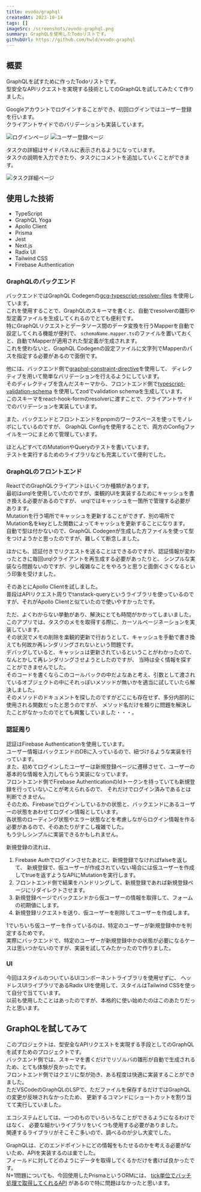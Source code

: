 ```yaml
---
title: evodo/graphql
createdAt: 2023-10-14
tags: []
imageSrc: /screenshots/evodo-graphql.png
summary: GraphQLを使用したTodoリストです。
githubUrl: https://github.com/hwld/evodo-graphql
---
```


## 概要

GraphQLを試すために作ったTodoリストです。  
型安全なAPIリクエストを実現する技術としてのGraphQLを試してみたくて作りました。  

Googleアカウントでログインすることができ、初回ログインではユーザー登録を行います。  
クライアントサイドでのバリデーションも実装しています。

![ログインページ](/screenshots/evodo-graphql-login.png)
![ユーザー登録ページ](/screenshots/evodo-graphql-welcome.png)  

タスクの詳細はサイドパネルに表示されるようになっています。  
タスクの説明を入力できたり、タスクにコメントを追加していくことができます。  

![タスク詳細ページ](/screenshots/evodo-graphql-detail.png)  

## 使用した技術

- TypeScript
- GraphQL Yoga
- Apollo Client
- Prisma
- Jest
- Next.js
- Radix UI
- Tailwind CSS
- Firebase Authentication

### GraphQLのバックエンド

バックエンドではGraphQL Codegenの[gcg-typescript-resolver-files](https://github.com/eddeee888/graphql-code-generator-plugins)
を使用しています。  
これを使用することで、GraphQLのスキーマを書くと、自動でresolverの雛形や型定義ファイルを生成してくれるのでとても便利です。  
特にGraphQLリクエストとデータソース間のデータ変換を行うMapperを自動で設定してくれる機能が便利で、
`schemaName.mapper.ts`のファイルを置いておくと、自動でMapperが適用された型定義が生成されます。  
これを使わないと、GraphQL Codegenの設定ファイルに文字列でMapperのパスを指定する必要があるので面倒です。  

他には、バックエンド側で[graphql-constraint-directive](https://github.com/confuser/graphql-constraint-directive)を使用して、
ディレクティブを用いて簡単なバリデーションを行えるようにしています。  
そのディレクティブを含んだスキーマから、フロントエンド側で[typescript-validation-schema](https://github.com/Code-Hex/graphql-codegen-typescript-validation-schema)
を使用してzodでvalidation schemaを生成しています。  
このスキーマをreact-hook-formのresolverに渡すことで、クライアントサイドでのバリデーションを実装しています。  

また、バックエンドとフロントエンドをpnpmのワークスペースを使ってモノレポにしているのですが、
GraphQL Configを使用することで、両方のConfigファイルを一つにまとめて管理しています。  

ほとんどすべてのMutationやQueryのテストを書いています。  
テストを実行するためのライブラリなども充実していて便利でした。  

### GraphQLのフロントエンド

ReactでのGraphQLクライアントはいくつか種類があります。  
最初はurqlを使用していたのですが、楽観的UIを実装するためにキャッシュを書き換える必要があるのですが、
urqlではキャッシュを一箇所で管理する必要があります。  
Mutationを行う場所でキャッシュを更新することができず、別の場所でMutation名をkeyとした関数によってキャッシュを更新することになります。  
自動で型は付かないので、GraphQL Codegenが生成した方ファイルを使って型をつけようかと思ったのですが、難しくて断念しました。  

ほかにも、認証付きでリクエストを送ることはできるのですが、認証情報が変わったときに毎回urqlクライアントを再生成する必要があったりと、
シンプルな実装なら問題ないのですが、少し複雑なことをやろうと思うと面倒くさくなるという印象を受けました。  

そのあとにApollo Clientを試しました。  
普段はAPIリクエスト周りでtanstack-queryというライブラリを使っているのですが、それがApollo Clientと似ていたので使いやすかったです。

ただ、よくわからない挙動があり、解決にとても時間がかかってしまいました。  
このアプリでは、タスクのメモを取得する際に、カーソルページネーションを実装しています。  
その状況でメモの削除を楽観的更新で行おうとして、キャッシュを手動で書き換えても何故か再レンダリングされないという問題です。  
デバッグしていると、キャッシュは更新されているということがわかったので、なんとかして再レンダリングさせようとしたのですが、
当時は全く情報を探すことができませんでした。  
そのコードを書くならこのコールバックの中だよなあと考え、引数として渡されているオブジェクトの中にそれっぽいメソッドが無いかを適当に試していたら解決しました。  
そのメソッドのドキュメントを探したのですがどこにも存在せず、多分内部的に使用される関数だったと思うのですが、
メソッド名だけを頼りに問題を解決したことがなかったのでとても興奮していました・・・。

### 認証周り

認証はFirebase Authenticationを使用しています。  
ユーザー情報はバックエンドのDBに入っているので、紐づけるような実装を行っています。  
また、初めてログインしたユーザーは新規登録ページに遷移させて、ユーザーの基本的な情報を入力してもらう実装になっています。  
フロントエンド側でFirebase AuthenticationのIdトークンを持っていても新規登録を行っていないことが考えられるので、
それだけでログイン済みであるとは判断できません。  
そのため、Firebaseでログインしているかの状態と、バックエンドにあるユーザーの状態をあわせてログイン情報としています。  
各状態のローディング状態やエラー状態などを考慮しながらログイン情報を作る必要があるので、そのあたりがすこし複雑でした。  
もう少しシンプルに実装できるかもしれません。  

新規登録の流れは、

1. Firebase Authでログインさせたあとに、新規登録でなければfalseを返して、
新規登録で、仮ユーザーが作成されていない場合には仮ユーザーを作成してtrueを返すようなAPIにMutationを実行します。  
2. フロントエンド側で結果をハンドリングして、新規登録であれば新規登録ページにリダイレクトさせます。  
3. 新規登録ページでバックエンドから仮ユーザーの情報を取得して、フォームの初期値にします。  
4. 新規登録リクエストを送り、仮ユーザーを削除してユーザーを作成します。  

1でいちいち仮ユーザーを作っているのは、特定のユーザーが新規登録中かを判定するためです。  
実際にバックエンドで、特定のユーザーが新規登録中かの状態が必要になるケースは思いつかないのですが、実装を試してみたかったので作りました。

### UI

今回はスタイルのついているUIコンポーネントライブラリを使用せずに、
ヘッドレスUIライブラリであるRadix UIを使用して、スタイルはTailwind CSSを使って自分で当てています。  
以前も使用したことはあったのですが、本格的に使い始めたのはこのあたりだったと思います。  

## GraphQLを試してみて

このプロジェクトは、型安全なAPIリクエストを実現する手段としてのGraphQLを試すためのプロジェクトです。  
バックエンド側では、スキーマを書くだけでリゾルバの雛形が自動で生成されるため、とても体験が良かったです。  
フロントエンド側ではクエリに型が効き、ある程度は快適に実装することができました。  
ただVSCodeのGraphQLのLSPで、ただファイルを保存するだけではGraphQLの変更が反映されなかったため、
更新するコマンドにショートカットを割り当てて実行していました。

エコシステムとしては、一つのものでいろいろなことができるようになるわけではなく、
必要な細かいライブラリをいくつも使用する必要がありました。  
関連するライブラリがそこそこ多いので、調べるのが少し大変でした。

GraphQLは、どのエンドポイントにどの情報をもたせるのかを考える必要がないため、APIを実装するのは楽でした。  
フィールドに対してどのようにデータを取得してくるかだけを書けば良かったです。  
N+1問題についても、今回使用したPrismaというORMには、
[tick単位でバッチ処理で取得してくれるAPI](https://www.prisma.io/docs/orm/prisma-client/queries/query-optimization-performance#solving-the-n1-problem)
があるので特に問題はなかったと思います。
